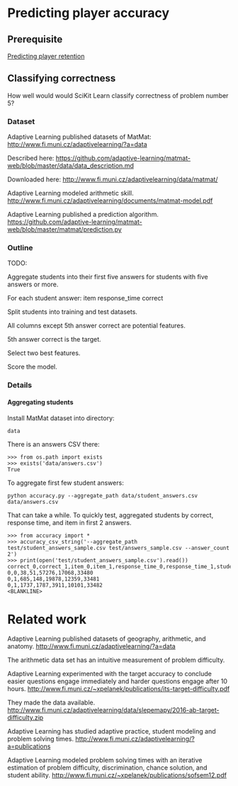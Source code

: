 # Predicting player accuracy

## Prerequisite

[Predicting player retention](../README.md)

## Classifying correctness

How well would would SciKit Learn classify correctness of problem number 5?

### Dataset

Adaptive Learning published datasets of MatMat:
<http://www.fi.muni.cz/adaptivelearning/?a=data>

Described here:
<https://github.com/adaptive-learning/matmat-web/blob/master/data/data_description.md>

Downloaded here:
<http://www.fi.muni.cz/adaptivelearning/data/matmat/>

Adaptive Learning modeled arithmetic skill.
<http://www.fi.muni.cz/adaptivelearning/documents/matmat-model.pdf>

Adaptive Learning published a prediction algorithm.
<https://github.com/adaptive-learning/matmat-web/blob/master/matmat/prediction.py>

### Outline

TODO:

Aggregate students into their first five answers for students with five answers or more.

For each student answer:
    item
    response_time
    correct

Split students into training and test datasets.

All columns except 5th answer correct are potential features.

5th answer correct is the target.

Select two best features.

Score the model.

### Details

#### Aggregating students

Install MatMat dataset into directory:

    data

There is an answers CSV there:

    >>> from os.path import exists
    >>> exists('data/answers.csv')
    True

To aggregate first few student answers:

    python accuracy.py --aggregate_path data/student_answers.csv data/answers.csv

That can take a while.  To quickly test, aggregated students by correct, response time, and item in first 2 answers.

    >>> from accuracy import *
    >>> accuracy_csv_string('--aggregate_path test/student_answers_sample.csv test/answers_sample.csv --answer_count 2')
    >>> print(open('test/student_answers_sample.csv').read())
    correct_0,correct_1,item_0,item_1,response_time_0,response_time_1,student
    0,0,38,51,57276,17068,33480
    0,1,685,148,19878,12359,33481
    0,1,1737,1787,3911,10101,33482
    <BLANKLINE>


# Related work

Adaptive Learning published datasets of geography, arithmetic, and anatomy.
<http://www.fi.muni.cz/adaptivelearning/?a=data>

The arithmetic data set has an intuitive measurement of problem difficulty.

Adaptive Learning experimented with the target accuracy to conclude easier questions engage immediately and harder questions engage after 10 hours.
<http://www.fi.muni.cz/~xpelanek/publications/its-target-difficulty.pdf>

They made the data available.
<http://www.fi.muni.cz/adaptivelearning/data/slepemapy/2016-ab-target-difficulty.zip>

Adaptive Learning has studied adaptive practice, student modeling and problem solving times.
<http://www.fi.muni.cz/adaptivelearning/?a=publications>

Adaptive Learning modeled problem solving times with an iterative estimation of problem difficulty, discrimination, chance solution, and student ability.
<http://www.fi.muni.cz/~xpelanek/publications/sofsem12.pdf>
